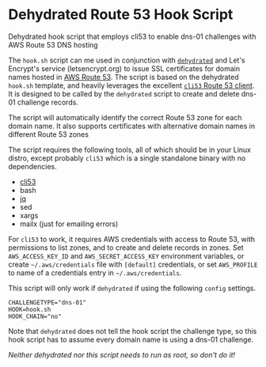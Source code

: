# Dehydrated Route 53 Hook Script
Dehydrated hook script that employs cli53 to enable dns-01 challenges with AWS Route 53 DNS hosting

The `hook.sh` script can me used in conjunction with [`dehydrated`](https://github.com/lukas2511/dehydrated) and Let's Encrypt's service (letsencrypt.org) to issue SSL certificates for domain names hosted in [AWS Route 53](https://aws.amazon.com/route53/). The script is based on the dehydrated `hook.sh` template, and heavily leverages the excellent [`cli53` Route 53 client](https://github.com/barnybug/cli53). It is designed to be called by the `dehydrated` script to create and delete dns-01 challenge records.

The script will automatically identify the correct Route 53 zone for each domain name. It also supports certificates with alternative domain names in different Route 53 zones

The script requires the following tools, all of which should be in your Linux distro, except probably `cli53` which is a single standalone binary with no dependencies.
- [cli53](https://github.com/barnybug/cli53)
- bash
- [jq](https://stedolan.github.io/jq/)
- sed
- xargs
- mailx (just for emailing errors)

For `cli53` to work, it requires AWS credentials with access to Route 53, with permissions
to list zones, and to create and delete records in zones. Set `AWS_ACCESS_KEY_ID` and `AWS_SECRET_ACCESS_KEY` environment variables, or create `~/.aws/credentials` file with `[default]` credentials, or set `AWS_PROFILE` to name of a credentials entry in `~/.aws/credentials`.

This script will only work if `dehydrated` if using the following `config` settings.
```
CHALLENGETYPE="dns-01"
HOOK=hook.sh
HOOK_CHAIN="no"
```

Note that `dehydrated` does not tell the hook script the challenge type, so this hook script has to assume every domain name is using a dns-01 challenge.

*Neither dehydrated nor this script needs to run as root, so don't do it!*
